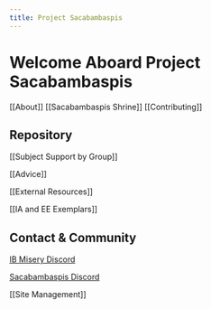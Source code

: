 ```yaml
---
title: Project Sacabambaspis
---
```

# Welcome Aboard Project Sacabambaspis 

[[About]]
[[Sacabambaspis Shrine]]
[[Contributing]]
## Repository
[[Subject Support by Group]] 

[[Advice]] 

[[External Resources]] 

[[IA and EE Exemplars]] 
## Contact & Community
[IB Misery Discord](https://discord.com/)

[Sacabambaspis Discord](https://discord.com/)

[[Site Management]]